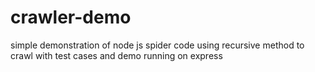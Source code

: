 # crawler-demo
simple demonstration of node js spider code using recursive method to crawl with test cases and demo running on express

